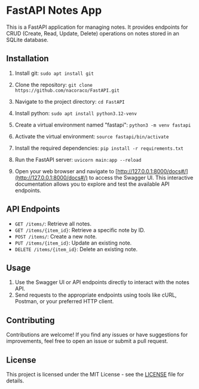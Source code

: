 # FastAPI Notes App

This is a FastAPI application for managing notes. It provides endpoints for CRUD (Create, Read, Update, Delete) operations on notes stored in an SQLite database.

## Installation
1. Install git:
```sudo apt install git```

2. Clone the repository:
```git clone https://github.com/nacoraco/FastAPI.git```

3. Navigate to the project directory:
```cd FastAPI```

4. Install python:
```sudo apt install python3.12-venv```

5. Create a virtual environment named "fastapi":
```python3 -m venv fastapi```

6. Activate the virtual environment:
```source fastapi/bin/activate```

7. Install the required dependencies:
```pip install -r requirements.txt```

8. Run the FastAPI server:
```uvicorn main:app --reload```

9. Open your web browser and navigate to [http://127.0.0.1:8000/docs#/](http://127.0.0.1:8000/docs#/) to access the Swagger UI. This interactive documentation allows you to explore and test the available API endpoints.

## API Endpoints

- `GET /items/`: Retrieve all notes.
- `GET /items/{item_id}`: Retrieve a specific note by ID.
- `POST /items/`: Create a new note.
- `PUT /items/{item_id}`: Update an existing note.
- `DELETE /items/{item_id}`: Delete an existing note.

## Usage

1. Use the Swagger UI or API endpoints directly to interact with the notes API.
2. Send requests to the appropriate endpoints using tools like cURL, Postman, or your preferred HTTP client.

## Contributing

Contributions are welcome! If you find any issues or have suggestions for improvements, feel free to open an issue or submit a pull request.

## License

This project is licensed under the MIT License - see the [LICENSE](LICENSE) file for details.
